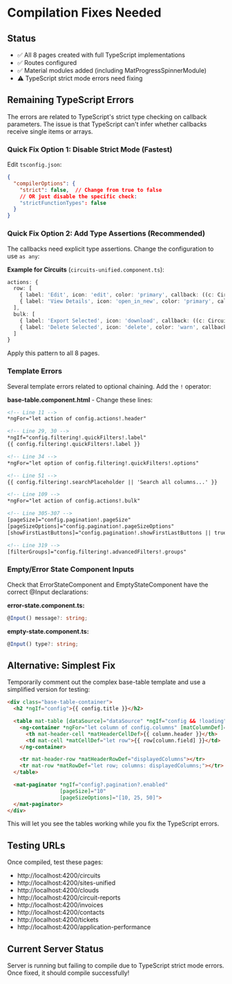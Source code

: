 # Compilation Fixes Needed

## Status
- ✅ All 8 pages created with full TypeScript implementations
- ✅ Routes configured
- ✅ Material modules added (including MatProgressSpinnerModule)
- ⚠️ TypeScript strict mode errors need fixing

## Remaining TypeScript Errors

The errors are related to TypeScript's strict type checking on callback parameters. The issue is that TypeScript can't infer whether callbacks receive single items or arrays.

### Quick Fix Option 1: Disable Strict Mode (Fastest)

Edit `tsconfig.json`:

```json
{
  "compilerOptions": {
    "strict": false,  // Change from true to false
    // OR just disable the specific check:
    "strictFunctionTypes": false
  }
}
```

### Quick Fix Option 2: Add Type Assertions (Recommended)

The callbacks need explicit type assertions. Change the configuration to use `as any`:

**Example for Circuits** (`circuits-unified.component.ts`):

```typescript
actions: {
  row: [
    { label: 'Edit', icon: 'edit', color: 'primary', callback: ((c: Circuit) => this.editCircuit(c)) as any },
    { label: 'View Details', icon: 'open_in_new', color: 'primary', callback: ((c: Circuit) => this.viewDetails(c)) as any }
  ],
  bulk: [
    { label: 'Export Selected', icon: 'download', callback: ((c: Circuit[]) => this.export(c)) as any },
    { label: 'Delete Selected', icon: 'delete', color: 'warn', callback: ((c: Circuit[]) => this.delete(c)) as any }
  ]
}
```

Apply this pattern to all 8 pages.

### Template Errors

Several template errors related to optional chaining. Add the `!` operator:

**base-table.component.html** - Change these lines:

```html
<!-- Line 11 -->
*ngFor="let action of config.actions!.header"

<!-- Line 29, 30 -->
*ngIf="config.filtering!.quickFilters!.label"
{{ config.filtering!.quickFilters!.label }}

<!-- Line 34 -->
*ngFor="let option of config.filtering!.quickFilters!.options"

<!-- Line 51 -->
{{ config.filtering!.searchPlaceholder || 'Search all columns...' }}

<!-- Line 109 -->
*ngFor="let action of config.actions!.bulk"

<!-- Line 305-307 -->
[pageSize]="config.pagination!.pageSize"
[pageSizeOptions]="config.pagination!.pageSizeOptions"
[showFirstLastButtons]="config.pagination!.showFirstLastButtons || true"

<!-- Line 319 -->
[filterGroups]="config.filtering!.advancedFilters!.groups"
```

### Empty/Error State Component Inputs

Check that ErrorStateComponent and EmptyStateComponent have the correct @Input declarations:

**error-state.component.ts:**
```typescript
@Input() message?: string;
```

**empty-state.component.ts:**
```typescript
@Input() type?: string;
```

## Alternative: Simplest Fix

Temporarily comment out the complex base-table template and use a simplified version for testing:

```html
<div class="base-table-container">
  <h2 *ngIf="config">{{ config.title }}</h2>

  <table mat-table [dataSource]="dataSource" *ngIf="config && !loading">
    <ng-container *ngFor="let column of config.columns" [matColumnDef]="column.field">
      <th mat-header-cell *matHeaderCellDef>{{ column.header }}</th>
      <td mat-cell *matCellDef="let row">{{ row[column.field] }}</td>
    </ng-container>

    <tr mat-header-row *matHeaderRowDef="displayedColumns"></tr>
    <tr mat-row *matRowDef="let row; columns: displayedColumns;"></tr>
  </table>

  <mat-paginator *ngIf="config?.pagination?.enabled"
                 [pageSize]="10"
                 [pageSizeOptions]="[10, 25, 50]">
  </mat-paginator>
</div>
```

This will let you see the tables working while you fix the TypeScript errors.

## Testing URLs

Once compiled, test these pages:
- http://localhost:4200/circuits
- http://localhost:4200/sites-unified
- http://localhost:4200/clouds
- http://localhost:4200/circuit-reports
- http://localhost:4200/invoices
- http://localhost:4200/contacts
- http://localhost:4200/tickets
- http://localhost:4200/application-performance

## Current Server Status

Server is running but failing to compile due to TypeScript strict mode errors.
Once fixed, it should compile successfully!
